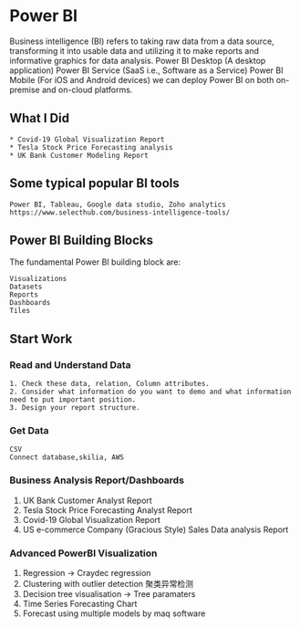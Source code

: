 Power BI
==============================
Business intelligence (BI) refers to taking raw data from a data source, transforming it into usable data 
and utilizing it to make reports and informative graphics for data analysis.
	Power BI Desktop (A desktop application)
	Power BI Service (SaaS i.e., Software as a Service)
	Power BI Mobile (For iOS and Android devices)
we can deploy Power BI on both on-premise and on-cloud platforms.

## What I Did
	* Covid-19 Global Visualization Report
	* Tesla Stock Price Forecasting analysis
	* UK Bank Customer Modeling Report

## Some typical popular BI tools
	Power BI, Tableau, Google data studio, Zoho analytics
	https://www.selecthub.com/business-intelligence-tools/

## Power BI Building Blocks
The fundamental Power BI building block are:

	Visualizations
	Datasets
	Reports
	Dashboards
	Tiles
## Start Work
   ### Read and Understand Data
   	1. Check these data, relation, Column attributes. 
	2. Consider what information do you want to demo and what information need to put important position.
	3. Design your report structure.
   ### Get Data
   	CSV
	Connect database,skilia, AWS

### Business Analysis Report/Dashboards
1. UK Bank Customer Analyst Report
2. Tesla Stock Price Forecasting Analyst Report
3. Covid-19 Global Visualization Report 
4. US e-commerce Company (Gracious Style) Sales Data analysis Report

### Advanced PowerBI Visualization
1. Regression -> Craydec regression
2. Clustering with outlier detection 聚类异常检测
3. Decision tree visualisation -> Tree paramaters
4. Time Series Forecasting Chart
5. Forecast using multiple models by maq software
